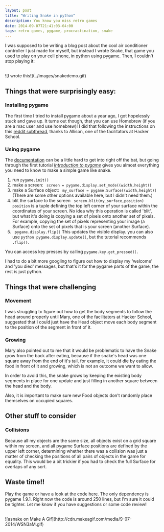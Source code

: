 ```yaml
---
layout: post
title: "Writing Snake in python"
description: You know you miss retro games
date: 2014-09-07T21:41:03-04:00
tags: retro games, pygame, procrastination, snake
---
```


I was supposed to be writing a blog post about the cool air conditioner controller I just made for myself, but instead I wrote Snake, that game you used to play on your cell phone, in python using pygame. Then, I couldn't stop playing it:  
      
<p></p><br />
![I wrote this!](../images/snakedemo.gif)

<!-- <iframe height="310" width="480"  src="https://www.youtube.com/embed/EIyixC9NsLI?start=22&end=30&autoplay=1&version=3" frameborder="0"></iframe> -->

## Things that were surprisingly easy:

### Installing pygame  

The first time I tried to install pygame about a year ago, I got hopelessly stuck and gave up. It turns out though, that you can use Homebrew (if you are a mac user and use homebrew)! I did that following the instructions on this [reddit subthread](http://www.reddit.com/r/pygame/comments/21tp7n/how_to_install_pygame_on_osx_mavericks/), thanks to Allison, one of the facilitators at Hacker School.

### Using pygame

The [documentation](http://www.pygame.org/docs/) can be a little hard to get into right off the bat, but going through the first tutorial [*Introduction to pygame*](http://www.pygame.org/docs/tut/intro/intro.html) gives you almost everything you need to know to make a simple game like snake.

1. run `pygame.init()`
1. make a screen:
  ``` screen = pygame.display.set_mode((width,height))```
1. make a Surface object:
  ``` my_surface = pygame.Surface((width,height))```
  (There are some other options available here, but I didn't need them.)
1. blit the surface to the screen
  ``` screen.blit(my_surface,position)```
  `position` is a tuple defining the top left corner of your surface within the coordinates of your screen.
  No idea why this operation is called 'blit', but what it's doing is copying a set of pixels onto another set of pixels. For example, copying the set of pixels representing your image (a Surface) onto the set of pixels that is your screen (another Surface).
1. ``` pygame.display.flip()```
  This updates the visible display. you can also use ```python pygame.display.update()```, but the tutorial recommends `.flip()`.

You can access key presses by calling `pygame.key.get_pressed()`. 

I had to do a bit more googling to figure out how to display my 'welcome' and 'you died' messages, but that's it for the pygame parts of the game, the rest is just python. 

## Things that were challenging

### Movement

I was struggling to figure out how to get the body segments to follow the head around properly until Mary, one of the facilitators at Hacker School, suggested that I could just have the Head object move each body segment to the position of the segment in front of it. 

### Growing

Mary also pointed out to me that it would be problematic to have the Snake grow from the back after eating, because if the snake's head was one square away from the end of it's tail, for example, it could die by eating the food in front of it and growing, which is not an outcome we want to allow.

In order to avoid this, the snake grows by keeping the existing body segments in place for one update and just filling in another square between the head and the body. 

Also, it is important to make sure new Food objects don't randomly place themselves on occupied squares.  

## Other stuff to consider

### Collisions

Because all my objects are the same size, all objects exist on a grid square within my screen, and all pygame Surface positions are defined by the upper left corner, determining whether there was a collision was just a matter of checking the positions of all pairs of objects in the game for equality. This would be a bit trickier if you had to check the full Surface for overlaps of any sort.

## Waste time!! 

Play the game or have a look at the code [here](https://github.com/mlauter/py_snake). The only dependency is pygame 1.9.1. Right now the code is around 250 lines, but I'm sure it could be tighter. Let me know if you have suggestions or some code review!

<p></p><br />
![asnake on Make A Gif](http://cdn.makeagif.com/media/9-07-2014/WSN3aM.gif)

